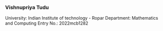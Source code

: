 
### Vishnupriya Tudu
University: Indian Institute of technology - Ropar
Department: Mathematics and Computing
Entry No.: 2022mcb1282
